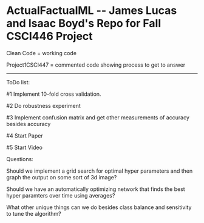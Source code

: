 # ActualFactualML -- James Lucas and Isaac Boyd's Repo for Fall CSCI446 Project

Clean Code = working code

Project1CSCI447 = commented code showing process to get to answer

---------------------------------------------------------------------------------

ToDo list:

#1 Implement 10-fold cross validation.

#2 Do robustness experiment

#3 Implement confusion matrix and get other measurements of accuracy besides accuracy

#4 Start Paper

#5 Start Video

Questions:

Should we implement a grid search for optimal hyper parameters and then graph the output on some sort of 3d image?

Should we have an automatically optimizing network that finds the best hyper paramters over time using averages?

What other unique things can we do besides class balance and sensitivity to tune the algorithm?

